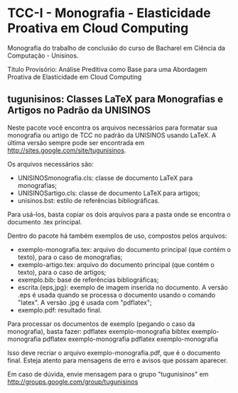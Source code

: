 TCC-I - Monografia - Elasticidade Proativa em Cloud Computing
=============================================================

Monografia do trabalho de conclusão do curso de Bacharel em Ciência da Computação - Unisinos.

Título Provisório: Análise Preditiva como Base para uma Abordagem Proativa de Elasticidade em Cloud Computing




tugunisinos: Classes LaTeX para Monografias e Artigos no Padrão da UNISINOS
---------------------------------------------------------------------------

Neste pacote você encontra os arquivos necessários para formatar sua
monografia ou artigo de TCC no padrão da UNISINOS usando LaTeX.
A última versão sempre pode ser encontrada em
http://sites.google.com/site/tugunisinos.

Os arquivos necessários são:
- UNISINOSmonografia.cls: classe de documento LaTeX para monografias;
- UNISINOSartigo.cls: classe de documento LaTeX para artigos;
- unisinos.bst: estilo de referências bibliográficas.

Para usá-los, basta copiar os dois arquivos para a pasta onde se encontra
o documento .tex principal.

Dentro do pacote há também exemplos de uso, compostos pelos arquivos:
- exemplo-monografia.tex: arquivo do documento principal (que contém o texto), para o caso de monografias;
- exemplo-artigo.tex: arquivo do documento principal (que contém o texto), para o caso de artigos;
- exemplo.bib: base de referências bibliográficas;
- escrita.{eps,jpg}: exemplo de imagem inserida no documento. A versão .eps
  é usada quando se processa o documento usando o comando "latex".  A
  versão .jpg é usada com "pdflatex";
- exemplo.pdf: resultado final.

Para processar os documentos de exemplo (pegando o caso da monografia), basta fazer:
pdflatex exemplo-monografia
bibtex exemplo-monografia
pdflatex exemplo-monografia
pdflatex exemplo-monografia

Isso deve recriar o arquivo exemplo-monografia.pdf, que é o documento final.  Esteja
atento para mensagens de erro e avisos que possam aparecer.

Em caso de dúvida, envie mensagem para o grupo "tugunisinos" em
http://groups.google.com/group/tugunisinos
